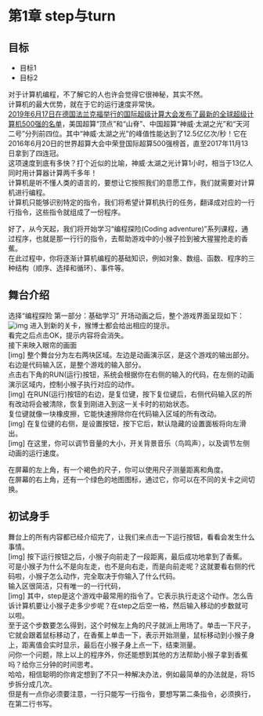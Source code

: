 # 第1章 step与turn
## 目标 ##
* 目标1
* 目标2 

对于计算机编程，不了解它的人也许会觉得它很神秘，其实不然。<br>
计算机的最大优势，就在于它的运行速度非常快。<br>
[2019年6月17日在德国法兰克福举行的国际超级计算大会发布了最新的全球超级计算机500强的名单](http://news.sina.com.cn/c/2019-06-18/doc-ihvhiqay6378203.shtml)，美国超算“顶点”和“山脊”、中国超算“神威·太湖之光”和“天河二号”分列前四位。其中“神威·太湖之光”的峰值性能达到了12.5亿亿次/秒！它在2016年6月20日的世界超算大会中荣登国际超算500强榜首，直至2017年11月13日拿到了四连冠。<br>
这项速度到底有多快？打个近似的比喻，神威·太湖之光计算1小时，相当于13亿人同时用计算器计算两千多年！<br>
计算机是听不懂人类的语言的，要想让它按照我们的意愿工作，我们就需要对计算机进行编程。<br>
计算机只能够识别特定的指令，我们将希望计算机执行的任务，翻译成对应的一行行指令，这些指令就组成了一份程序。<br>

好了，从今天起，我们将开始学习“编程探险(Coding adventure)”系列课程，通过程序，也就是那一行行的指令，去帮助游戏中的小猴子捡到被大猩猩抢走的香蕉。<br>
在此过程中，你将逐渐计算机编程的基础知识，例如对象、数组、函数、程序的三种结构（顺序、选择和循环）、事件等。<br>

## 舞台介绍 ##
选择“编程探险 第一部分：基础学习”
开场动画之后，整个游戏界面呈现如下：<br>
![img]()
进入到新的关卡，猴博士都会给出相应的提示。<br>
看完之后点击OK，提示内容将会消失。<br>
接下来映入眼帘的画面<br>
[img]
整个舞台分为左右两块区域。左边是动画演示区，是这个游戏的输出部分。右边是代码输入区，是整个游戏的输入部分。<br>
点击右下角的RUN(运行)按钮，系统会根据你在右侧的输入的代码，在左侧的动画演示区域内，控制小猴子执行对应的动作。<br>
[img]
在RUN(运行)按钮的右边，是复位键，按下复位键后，右侧代码输入区的所有改动将会被清除，恢复到刚进入到这一关卡时的初始状态。<br>
复位键就像一块橡皮擦，它能快速擦除你在代码输入区域的所有改动。<br>
[img]
在复位键的右侧，是设置按钮，按下它后，默认隐藏的设置面板将向左滑出。<br>
[img]
在这里，你可以调节音量的大小，开关背景音乐（鸟鸣声），以及调节左侧动画的运行速度。<br>

在屏幕的左上角，有一个褐色的尺子，你可以使用尺子测量距离和角度。<br>
在屏幕的右上角，还有一个绿色的地图图标，通过它，你可以在不同的关卡之间切换。<br>

## 初试身手 ##
舞台上的所有内容都已经介绍完了，让我们来点击一下运行按钮，看看会发生什么事情。<br>
[img]
按下运行按钮之后，小猴子向前走了一段距离，最后成功地拿到了香蕉。<br>
可是小猴子为什么不是向左走，也不是向右走，而是向前走呢？这就要看右侧的代码啦，小猴子怎么动作，完全取决于你输入了什么代码。<br>
输入区很简洁，只有唯一的一行代码，<br>
[img]
其中，step是这个游戏中最常用的指令了。它表示执行走这个动作。怎么告诉计算机要让小猴子走多少步呢？在step之后空一格，然后输入移动的步数就可以啦。<br>
至于这个步数要怎么得到，这个时候左上角的尺子就派上用场了。单击一下尺子，它就会跟着鼠标移动了，在香蕉上单击一下，表示开始测量，鼠标移动到小猴子身上，距离值会实时显示，最后在小猴子身上点一下，结束测量。<br>
问你一个问题，除上以上的程序外，你还能想到其他的方法帮助小猴子拿到香蕉吗？给你三分钟的时间思考。<br>
哈哈，相信聪明的你肯定想到了不只一种解决办法，例如最简单的办法就是，将15步拆分成几次。<br>
但是有一点你必须要注意，一行只能写一行指令，要想写第二条指令，必须换行，在第二行书写。<br>

